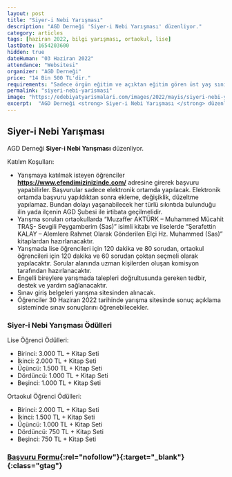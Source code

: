```yaml
---
layout: post
title: "Siyer-i Nebi Yarışması"
description: "AGD Derneği 'Siyer-i Nebi Yarışması' düzenliyor."
category: articles
tags: [haziran 2022, bilgi yarışması, ortaokul, lise]
lastDate: 1654203600
hidden: true
dateHuman: "03 Haziran 2022"
attendance: "Websitesi"
organizer: "AGD Derneği"
price: "14 Bin 500 TL'dir."
requirements: "Sadece örgün eğitim ve açıktan eğitim gören üst yaş sınırı 19, alt yaş sınırı 9 olan (11/06/2013-11/06/2003 arası doğumlu olanlar) her sınıftaki ortaokul ve lise öğrencileri katılabilir."
permalink: "siyeri-nebi-yarismasi"
image: "https://edebiyatyarismalari.com/images/2022/mayis/siyeri-nebi-yarismasi.jpg"
excerpt:  "AGD Derneği <strong> Siyer-i Nebi Yarışması </strong> düzenliyor."
---
```


## Siyer-i Nebi Yarışması
AGD Derneği **Siyer-i Nebi Yarışması** düzenliyor.


Katılım Koşulları:
- Yarışmaya katılmak isteyen öğrenciler **https://www.efendimizinizinde.com/** adresine girerek başvuru yapabilirler.
Başvurular sadece elektronik ortamda yapılacak. Elektronik ortamda başvuru yapıldıktan sonra ekleme, değişiklik, düzeltme yapılamaz. Bundan dolayı yaşanabilecek her türlü sıkıntıda bulunduğu ilin yada ilçenin AGD Şubesi ile irtibata geçilmelidir.
- Yarışma soruları ortaokullarda “Muzaffer AKTÜRK – Muhammed Mücahit TRAŞ- Sevgili Peygamberim (Sas)” isimli kitabı ve liselerde “Şerafettin KALAY – Alemlere Rahmet Olarak Gönderilen Elçi Hz. Muhammed (Sas)” kitaplardan hazırlanacaktır.
- Yarışmada lise öğrencileri için 120 dakika ve 80 sorudan, ortaokul öğrencileri için 120 dakika ve 60 sorudan çoktan seçmeli olarak yapılacaktır. Sorular alanında uzman kişilerden oluşan komisyon tarafından hazırlanacaktır.
- Engelli bireylere yarışmada talepleri doğrultusunda gereken tedbir, destek ve yardım sağlanacaktır.
- Sınav giriş belgeleri yarışma sitesinden alınacak.
- Öğrenciler 30 Haziran 2022 tarihinde yarışma sitesinde sonuç açıklama sisteminde sınav sonuçlarını öğrenebilecekler.


### Siyer-i Nebi Yarışması Ödülleri
Lise Öğrenci Ödülleri:
- Birinci: 3.000 TL + Kitap Seti
- İkinci: 2.000 TL + Kitap Seti
- Üçüncü: 1.500 TL + Kitap Seti
- Dördüncü: 1.000 TL + Kitap Seti
- Beşinci: 1.000 TL + Kitap Seti

Ortaokul Öğrenci Ödülleri:
- Birinci: 2.000 TL + Kitap Seti
- İkinci: 1.500 TL + Kitap Seti
- Üçüncü: 1.000 TL + Kitap Seti
- Dördüncü: 750 TL + Kitap Seti
- Beşinci: 750 TL + Kitap Seti


### [Başvuru Formu](https://www.efendimizinizinde.com/?ref=edebiyatyarismalari.com){:rel="nofollow"}{:target="_blank"}{:class="gtag"}